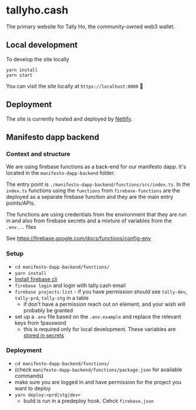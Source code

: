 # tallyho.cash

The primary website for Tally Ho, the community-owned web3 wallet.

## Local development

To develop the site locally

```shell
yarn install
yarn start
```

You can visit the site locally at `https://localhost:8000` 🎉

## Deployment

The site is currently hosted and deployed by [Netlify](https://netlify.com).

## Manifesto dapp backend

### Context and structure

We are using firebase functions as a back-end for our manifesto dapp. It's located in the `manifesto-dapp-backend` folder.

The entry point is `./manifesto-dapp-backend/functions/src/index.ts`.
In the `index.ts` functions using the `functions` from `firebase-functions` are the deployed as a separate firebase function and they are the main entry points/APIs.

The functions are using credentials from the environment that they are run in and also from firebase secrets and a mixture of variables from the `.env...` files

See https://firebase.google.com/docs/functions/config-env

### Setup

- `cd manifesto-dapp-backend/functions/`
- `yarn install`
- [Install firebase cli](https://firebase.google.com/docs/cli)
- `firebase login` and login with tally.cash email
- `firebase projects:list` - if you have permission should see `tally-dev`, `tally-prd`, `tally-stg` in a table
  - if don't have a permission reach out on element, and your wish will probably be granted
- set up a `.env` file based on the `.env.example` and replace the relevant keys from 1password
  - this is required only for local development. These variables are [stored in secrets](https://console.cloud.google.com/security/secret-manager?project=tally-prd)

### Deployment

- `cd manifesto-dapp-backend/functions/`
- (check `manifesto-dapp-backend/functions/package.json` for available commands)
- make sure you are logged in and have permission for the project you want to deploy
- `yarn deploy:<prd|stg|dev>`
  - build is run in a predeploy hook. Cehck `firebase.json`
